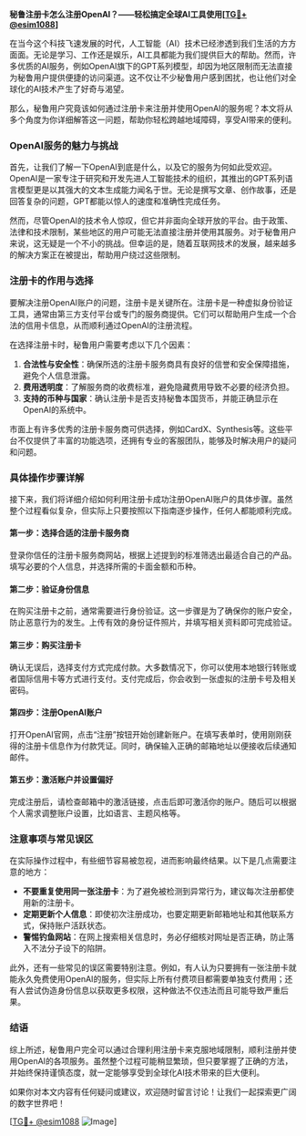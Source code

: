 **秘鲁注册卡怎么注册OpenAI？——轻松搞定全球AI工具使用[[TG💪+ @esim1088](https://t.me/s/esim1088)]**

在当今这个科技飞速发展的时代，人工智能（AI）技术已经渗透到我们生活的方方面面。无论是学习、工作还是娱乐，AI工具都能为我们提供巨大的帮助。然而，许多优质的AI服务，例如OpenAI旗下的GPT系列模型，却因为地区限制而无法直接为秘鲁用户提供便捷的访问渠道。这不仅让不少秘鲁用户感到困扰，也让他们对全球化的AI技术产生了好奇与渴望。

那么，秘鲁用户究竟该如何通过注册卡来注册并使用OpenAI的服务呢？本文将从多个角度为你详细解答这一问题，帮助你轻松跨越地域障碍，享受AI带来的便利。

### OpenAI服务的魅力与挑战

首先，让我们了解一下OpenAI到底是什么，以及它的服务为何如此受欢迎。OpenAI是一家专注于研究和开发先进人工智能技术的组织，其推出的GPT系列语言模型更是以其强大的文本生成能力闻名于世。无论是撰写文章、创作故事，还是回答复杂的问题，GPT都能以惊人的速度和准确性完成任务。

然而，尽管OpenAI的技术令人惊叹，但它并非面向全球开放的平台。由于政策、法律和技术限制，某些地区的用户可能无法直接注册并使用其服务。对于秘鲁用户来说，这无疑是一个不小的挑战。但幸运的是，随着互联网技术的发展，越来越多的解决方案正在被提出，帮助用户绕过这些限制。

### 注册卡的作用与选择

要解决注册OpenAI账户的问题，注册卡是关键所在。注册卡是一种虚拟身份验证工具，通常由第三方支付平台或专门的服务商提供。它们可以帮助用户生成一个合法的信用卡信息，从而顺利通过OpenAI的注册流程。

在选择注册卡时，秘鲁用户需要考虑以下几个因素：

1. **合法性与安全性**：确保所选的注册卡服务商具有良好的信誉和安全保障措施，避免个人信息泄露。
2. **费用透明度**：了解服务商的收费标准，避免隐藏费用导致不必要的经济负担。
3. **支持的币种与国家**：确认注册卡是否支持秘鲁本国货币，并能正确显示在OpenAI的系统中。

市面上有许多优秀的注册卡服务商可供选择，例如CardX、Synthesis等。这些平台不仅提供了丰富的功能选项，还拥有专业的客服团队，能够及时解决用户的疑问和问题。

### 具体操作步骤详解

接下来，我们将详细介绍如何利用注册卡成功注册OpenAI账户的具体步骤。虽然整个过程看似复杂，但实际上只要按照以下指南逐步操作，任何人都能顺利完成。

#### 第一步：选择合适的注册卡服务商
登录你信任的注册卡服务商网站，根据上述提到的标准筛选出最适合自己的产品。填写必要的个人信息，并选择所需的卡面金额和币种。

#### 第二步：验证身份信息
在购买注册卡之前，通常需要进行身份验证。这一步骤是为了确保你的账户安全，防止恶意行为的发生。上传有效的身份证件照片，并填写相关资料即可完成验证。

#### 第三步：购买注册卡
确认无误后，选择支付方式完成付款。大多数情况下，你可以使用本地银行转账或者国际信用卡等方式进行支付。支付完成后，你会收到一张虚拟的注册卡号及相关密码。

#### 第四步：注册OpenAI账户
打开OpenAI官网，点击“注册”按钮开始创建新账户。在填写表单时，使用刚刚获得的注册卡信息作为付款凭证。同时，确保输入正确的邮箱地址以便接收后续通知邮件。

#### 第五步：激活账户并设置偏好
完成注册后，请检查邮箱中的激活链接，点击后即可激活你的账户。随后可以根据个人需求调整账户设置，比如语言、主题风格等。

### 注意事项与常见误区

在实际操作过程中，有些细节容易被忽视，进而影响最终结果。以下是几点需要注意的地方：

- **不要重复使用同一张注册卡**：为了避免被检测到异常行为，建议每次注册都使用新的注册卡。
- **定期更新个人信息**：即使初次注册成功，也要定期更新邮箱地址和其他联系方式，保持账户活跃状态。
- **警惕钓鱼网站**：在网上搜索相关信息时，务必仔细核对网址是否正确，防止落入不法分子设下的陷阱。

此外，还有一些常见的误区需要特别注意。例如，有人认为只要拥有一张注册卡就能永久免费使用OpenAI的服务，但实际上所有付费项目都需要单独支付费用；还有人尝试伪造身份信息以获取更多权限，这种做法不仅违法而且可能导致严重后果。

### 结语

综上所述，秘鲁用户完全可以通过合理利用注册卡来克服地域限制，顺利注册并使用OpenAI的各项服务。虽然整个过程可能稍显繁琐，但只要掌握了正确的方法，并始终保持谨慎态度，就一定能够享受到全球化AI技术带来的巨大便利。

如果你对本文内容有任何疑问或建议，欢迎随时留言讨论！让我们一起探索更广阔的数字世界吧！

[[TG💪+ @esim1088](https://t.me/s/esim1088) ![Image](https://i.postimg.cc/4NQfJmqS/Snipaste-2025-05-13-00-14-12.png)]